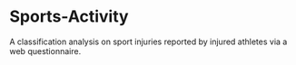# Sports-Activity
A classification analysis on sport injuries reported by injured athletes via a web questionnaire.
